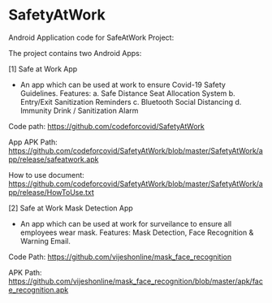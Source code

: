 # SafetyAtWork
Android Application code for SafeAtWork Project:

The project contains two Android Apps:

[1]
Safe at Work App 
- An app which can be used at work to ensure Covid-19 Safety Guidelines.
Features:
a. Safe Distance Seat Allocation System
b. Entry/Exit Sanitization Reminders
c. Bluetooth Social Distancing
d. Immunity Drink / Sanitization Alarm

Code path: https://github.com/codeforcovid/SafetyAtWork

App APK Path: https://github.com/codeforcovid/SafetyAtWork/blob/master/SafetyAtWork/app/release/safeatwork.apk

How to use document: https://github.com/codeforcovid/SafetyAtWork/blob/master/SafetyAtWork/app/release/HowToUse.txt

[2]
Safe at Work Mask Detection App
- An app which can be used at work for surveilance to ensure all employees wear mask.
Features: Mask Detection, Face Recognition & Warning Email.

Code Path: 
https://github.com/vijeshonline/mask_face_recognition

APK Path: 
https://github.com/vijeshonline/mask_face_recognition/blob/master/apk/face_recognition.apk
